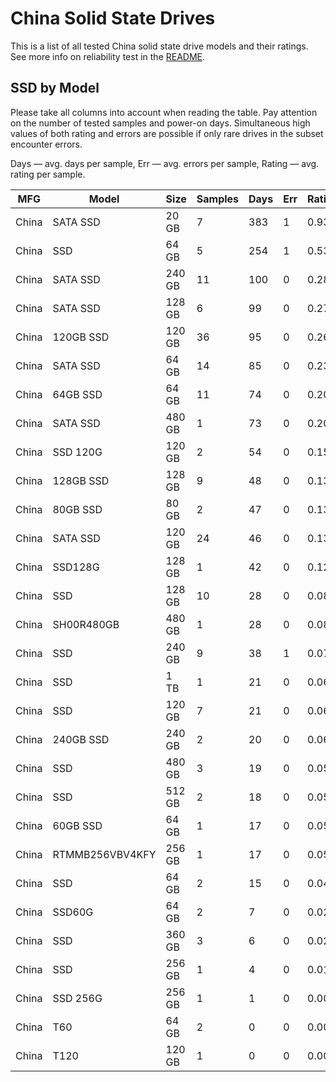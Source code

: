 China Solid State Drives
========================

This is a list of all tested China solid state drive models and their ratings. See
more info on reliability test in the [README](https://github.com/linuxhw/SMART).

SSD by Model
------------

Please take all columns into account when reading the table. Pay attention on the
number of tested samples and power-on days. Simultaneous high values of both rating
and errors are possible if only rare drives in the subset encounter errors.

Days   — avg. days per sample,
Err    — avg. errors per sample,
Rating — avg. rating per sample.

| MFG       | Model              | Size   | Samples | Days  | Err   | Rating |
|-----------|--------------------|--------|---------|-------|-------|--------|
| China     | SATA SSD           | 20 GB  | 7       | 383   | 1     | 0.93   |
| China     | SSD                | 64 GB  | 5       | 254   | 1     | 0.53   |
| China     | SATA SSD           | 240 GB | 11      | 100   | 0     | 0.28   |
| China     | SATA SSD           | 128 GB | 6       | 99    | 0     | 0.27   |
| China     | 120GB SSD          | 120 GB | 36      | 95    | 0     | 0.26   |
| China     | SATA SSD           | 64 GB  | 14      | 85    | 0     | 0.23   |
| China     | 64GB SSD           | 64 GB  | 11      | 74    | 0     | 0.20   |
| China     | SATA SSD           | 480 GB | 1       | 73    | 0     | 0.20   |
| China     | SSD 120G           | 120 GB | 2       | 54    | 0     | 0.15   |
| China     | 128GB SSD          | 128 GB | 9       | 48    | 0     | 0.13   |
| China     | 80GB SSD           | 80 GB  | 2       | 47    | 0     | 0.13   |
| China     | SATA SSD           | 120 GB | 24      | 46    | 0     | 0.13   |
| China     | SSD128G            | 128 GB | 1       | 42    | 0     | 0.12   |
| China     | SSD                | 128 GB | 10      | 28    | 0     | 0.08   |
| China     | SH00R480GB         | 480 GB | 1       | 28    | 0     | 0.08   |
| China     | SSD                | 240 GB | 9       | 38    | 1     | 0.07   |
| China     | SSD                | 1 TB   | 1       | 21    | 0     | 0.06   |
| China     | SSD                | 120 GB | 7       | 21    | 0     | 0.06   |
| China     | 240GB SSD          | 240 GB | 2       | 20    | 0     | 0.06   |
| China     | SSD                | 480 GB | 3       | 19    | 0     | 0.05   |
| China     | SSD                | 512 GB | 2       | 18    | 0     | 0.05   |
| China     | 60GB SSD           | 64 GB  | 1       | 17    | 0     | 0.05   |
| China     | RTMMB256VBV4KFY    | 256 GB | 1       | 17    | 0     | 0.05   |
| China     | SSD                | 64 GB  | 2       | 15    | 0     | 0.04   |
| China     | SSD60G             | 64 GB  | 2       | 7     | 0     | 0.02   |
| China     | SSD                | 360 GB | 3       | 6     | 0     | 0.02   |
| China     | SSD                | 256 GB | 1       | 4     | 0     | 0.01   |
| China     | SSD 256G           | 256 GB | 1       | 1     | 0     | 0.00   |
| China     | T60                | 64 GB  | 2       | 0     | 0     | 0.00   |
| China     | T120               | 120 GB | 1       | 0     | 0     | 0.00   |

